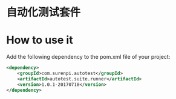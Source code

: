 # 自动化测试套件

# How to use it

Add the following dependency to the pom.xml file of your project:

```xml
<dependency>
    <groupId>com.surenpi.autotest</groupId>
    <artifactId>autotest.suite.runner</artifactId>
    <version>1.0.1-20170718</version>
</dependency>
```